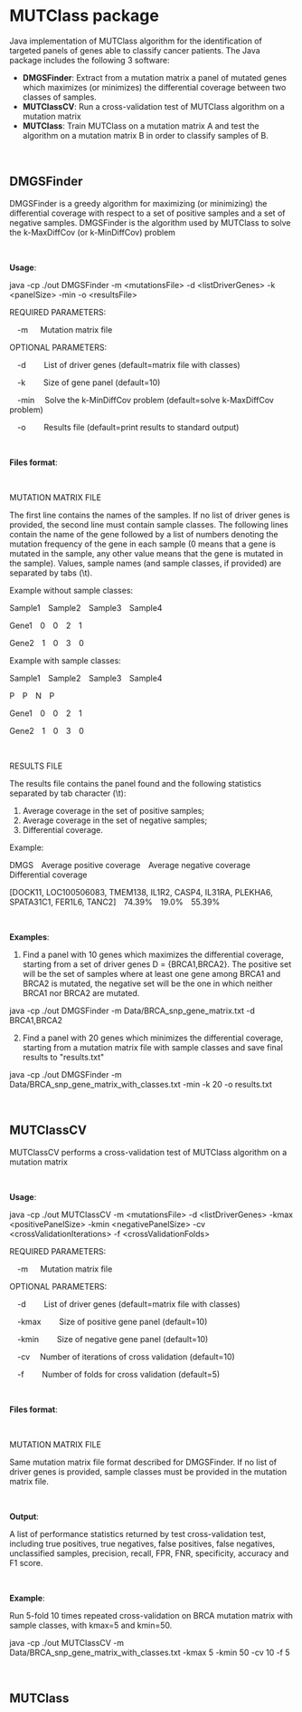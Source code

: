 # MUTClass package
Java implementation of MUTClass algorithm for the identification of targeted panels of genes able to classify cancer patients.
The Java package includes the following 3 software:
- **DMGSFinder**: Extract from a mutation matrix a panel of mutated genes which maximizes (or minimizes) the differential coverage between two classes of samples.
- **MUTClassCV**: Run a cross-validation test of MUTClass algorithm on a mutation matrix 
- **MUTClass**: Train MUTClass on a mutation matrix A and test the algorithm on a mutation matrix B in order to classify samples of B.
<br />

## DMGSFinder

DMGSFinder is a greedy algorithm for maximizing (or minimizing) the differential coverage with respect to a set of positive samples and a set of negative samples.
DMGSFinder is the algorithm used by MUTClass to solve the k-MaxDiffCov (or k-MinDiffCov) problem

<br />

**Usage**:

java -cp ./out DMGSFinder -m \<mutationsFile\> -d \<listDriverGenes\> -k \<panelSize\> -min -o \<resultsFile\>
		
REQUIRED PARAMETERS:

&emsp;-m &emsp; Mutation matrix file

OPTIONAL PARAMETERS:

&emsp;-d &emsp;&emsp;List of driver genes (default=matrix file with classes)

&emsp;-k &emsp;&emsp;Size of gene panel (default=10)

&emsp;-min &emsp;Solve the k-MinDiffCov problem (default=solve k-MaxDiffCov problem)

&emsp;-o &emsp;&emsp;Results file (default=print results to standard output)

<br />

**Files format**:

<br />

MUTATION MATRIX FILE

The first line contains the names of the samples.
If no list of driver genes is provided, the second line must contain sample classes.
The following lines contain the name of the gene followed by a list of numbers denoting the mutation frequency of the gene in each sample (0 means that a gene is mutated in the sample, any other value means that the gene is mutated in the sample).
Values, sample names (and sample classes, if provided) are separated by tabs (\t).

Example without sample classes:

Sample1&emsp;Sample2&emsp;Sample3&emsp;Sample4

Gene1&emsp;0&emsp;0&emsp;2&emsp;1

Gene2&emsp;1&emsp;0&emsp;3&emsp;0

Example with sample classes:

Sample1&emsp;Sample2&emsp;Sample3&emsp;Sample4

P&emsp;P&emsp;N&emsp;P

Gene1&emsp;0&emsp;0&emsp;2&emsp;1

Gene2&emsp;1&emsp;0&emsp;3&emsp;0

<br />

RESULTS FILE

The results file contains the panel found and the following statistics separated by tab character (\t): 
1. Average coverage in the set of positive samples;	
2. Average coverage in the set of negative samples;
3. Differential coverage.

Example:

DMGS&emsp;Average positive coverage&emsp;Average negative coverage&emsp;Differential coverage

[DOCK11, LOC100506083, TMEM138, IL1R2, CASP4, IL31RA, PLEKHA6, SPATA31C1, FER1L6, TANC2]&emsp;74.39%&emsp;19.0%&emsp;55.39%

<br />

**Examples**:

1. Find a panel with 10 genes which maximizes the differential coverage, starting from a set of driver genes D = {BRCA1,BRCA2}. The positive set will be the set of samples where at least one gene among BRCA1 and BRCA2 is mutated, the negative set will be the one in which neither BRCA1 nor BRCA2 are mutated.


java -cp ./out DMGSFinder -m Data/BRCA_snp_gene_matrix.txt -d BRCA1,BRCA2


2. Find a panel with 20 genes which minimizes the differential coverage, starting from a mutation matrix file with sample classes and save final results to "results.txt"


java -cp ./out DMGSFinder -m Data/BRCA_snp_gene_matrix_with_classes.txt -min -k 20 -o results.txt

<br />

## MUTClassCV

MUTClassCV performs a cross-validation test of MUTClass algorithm on a mutation matrix

<br />

**Usage**:

java -cp ./out MUTClassCV -m \<mutationsFile\> -d \<listDriverGenes\> -kmax \<positivePanelSize\> -kmin \<negativePanelSize\> -cv \<crossValidationIterations\> -f \<crossValidationFolds\>
		
REQUIRED PARAMETERS:

&emsp;-m &emsp; Mutation matrix file

OPTIONAL PARAMETERS:

&emsp;-d &emsp;&emsp;List of driver genes (default=matrix file with classes)

&emsp;-kmax &emsp;&emsp;Size of positive gene panel (default=10)

&emsp;-kmin &emsp;&emsp;Size of negative gene panel (default=10)

&emsp;-cv &emsp;Number of iterations of cross validation (default=10)

&emsp;-f &emsp;&emsp;Number of folds for cross validation (default=5)

<br />

**Files format**:

<br />

MUTATION MATRIX FILE

Same mutation matrix file format described for DMGSFinder. If no list of driver genes is provided, sample classes must be provided in the mutation matrix file. 

<br />

**Output**:

A list of performance statistics returned by test cross-validation test, including true positives, true negatives, false positives, false negatives, unclassified samples, precision, recall, FPR, FNR, specificity, accuracy and F1 score.

<br />

**Example**:

Run 5-fold 10 times repeated cross-validation on BRCA mutation matrix with sample classes, with kmax=5 and kmin=50.

java -cp ./out MUTClassCV -m Data/BRCA_snp_gene_matrix_with_classes.txt -kmax 5 -kmin 50 -cv 10 -f 5

<br />

## MUTClass
